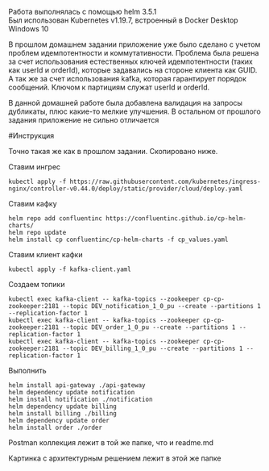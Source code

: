 Работа выполнялась с помощью helm 3.5.1  
Был использован Kubernetes v1.19.7, встроенный в Docker Desktop Windows 10

В прошлом домашнем задании приложение уже было сделано с учетом проблем идемпотентности
и коммутативности. Проблема была решена за счет использования естественных ключей
идемпотентности (таких как userId и orderId), которые задавались на стороне клиента как
GUID. А так же за счет использования kafka, которая гарантирует порядок сообщений. 
Ключом к партициям служат userId и orderId.

В данной домашней работе была добавлена валидация на запросы дубликаты, плюс какие-то мелкие
улучшения. В остальном от прошлого задания приложение не сильно отличается 

#Инструкция

Точно такая же как в прошлом задании. Скопировано ниже.

Ставим ингрес

```
kubectl apply -f https://raw.githubusercontent.com/kubernetes/ingress-nginx/controller-v0.44.0/deploy/static/provider/cloud/deploy.yaml
```

Ставим кафку
```
helm repo add confluentinc https://confluentinc.github.io/cp-helm-charts/
helm repo update
helm install cp confluentinc/cp-helm-charts -f cp_values.yaml
```

Ставим клиент кафки
```
kubectl apply -f kafka-client.yaml
```

Создаем топики

```
kubectl exec kafka-client -- kafka-topics --zookeeper cp-cp-zookeeper:2181 --topic DEV_notification_1_0_pu --create --partitions 1 --replication-factor 1
kubectl exec kafka-client -- kafka-topics --zookeeper cp-cp-zookeeper:2181 --topic DEV_order_1_0_pu --create --partitions 1 --replication-factor 1
kubectl exec kafka-client -- kafka-topics --zookeeper cp-cp-zookeeper:2181 --topic DEV_billing_1_0_pu --create --partitions 1 --replication-factor 1
```

Выполнить  

```
helm install api-gateway ./api-gateway  
helm dependency update notification  
helm install notification ./notification  
helm dependency update billing  
helm install billing ./billing  
helm dependency update order  
helm install order ./order  
```

Postman коллекция лежит в той же папке, что и readme.md

Картинка с архитектурным решением лежит в этой же папке